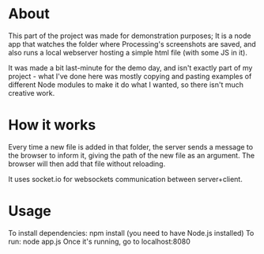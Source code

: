 # About
This part of the project was made for demonstration purposes;
It is a node app that watches the folder where Processing's
screenshots are saved, and also runs a local webserver hosting
a simple html file (with some JS in it).

It was made a bit last-minute for the demo day,
and isn't exactly part of my project - what I've done here
was mostly copying and pasting examples of different Node modules
to make it do what I wanted, so there isn't much creative work.

# How it works
Every time a new file is added in that folder,
the server sends a message to the browser
to inform it, giving the path of the new file as an argument.
The browser will then add that file without reloading.

It uses socket.io for websockets communication between server+client.

# Usage
To install dependencies: npm install (you need to have Node.js installed)
To run: node app.js
Once it's running, go to localhost:8080
